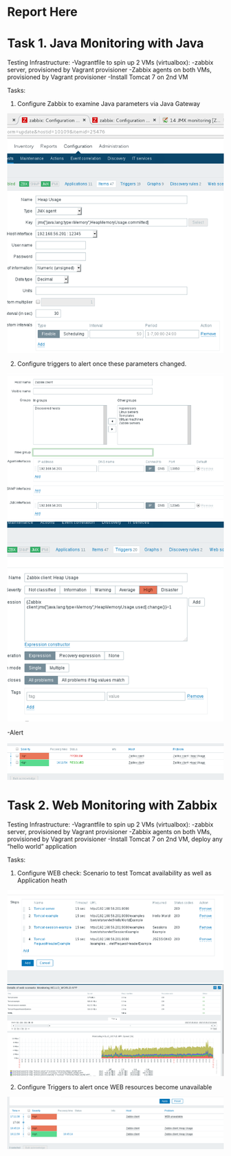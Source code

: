 # Report Here

# Task 1. Java Monitoring with Java

Testing Infrastructure:
-Vagrantfile to spin up 2 VMs (virtualbox):
-zabbix server, provisioned by Vagrant provisioner
-Zabbix agents on both VMs, provisioned by Vagrant provisioner
-Install Tomcat 7 on 2nd VM

Tasks:
1. Configure Zabbix to examine Java parameters via Java Gateway

<img src="pictures/Screenshot from 2017-07-25 15-31-27.png">

2. Configure triggers to alert once these parameters changed.

<img src="pictures/Screenshot from 2017-07-25 16-19-12.png">

<img src="pictures/Screenshot from 2017-07-25 16-12-46.png">

-Alert

<img src="pictures/Screenshot from 2017-07-25 16-12-57.png">

# Task 2. Web Monitoring with Zabbix

Testing Infrastructure:
-Vagrantfile to spin up 2 VMs (virtualbox):
-zabbix server, provisioned by Vagrant provisioner
-Zabbix agents on both VMs, provisioned by Vagrant provisioner
-Install Tomcat 7 on 2nd VM, deploy any “hello world” application

Tasks:
1. Configure WEB check:
Scenario to test Tomcat availability as well as Application heath

<img src="pictures/Screenshot from 2017-07-25 16-36-19.png">

<img src="pictures/Screenshot from 2017-07-25 17-12-18.png">

2. Configure Triggers to alert once WEB resources become unavailable

<img src="pictures/Screenshot from 2017-07-25 17-13-16.png">

